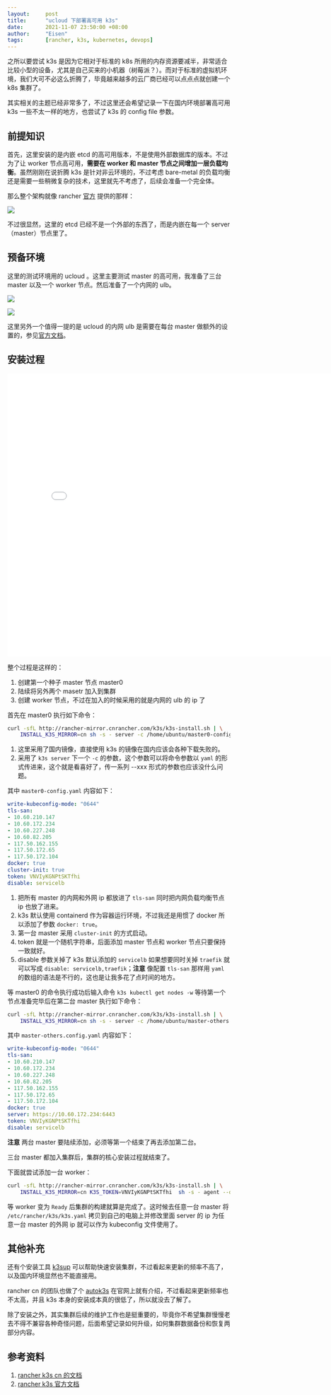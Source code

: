```yaml
---
layout:     post
title:      "ucloud 下部署高可用 k3s"
date:       2021-11-07 23:50:00 +08:00
author:     "Eisen"
tags:       [rancher, k3s, kubernetes, devops]
---
```


之所以要尝试 k3s 是因为它相对于标准的 k8s 所用的内存资源要减半，非常适合比较小型的设备，尤其是自己买来的小机器（树莓派？）。而对于标准的虚拟机环境，我们大可不必这么折腾了，毕竟越来越多的云厂商已经可以点点点就创建一个 k8s 集群了。

其实相关的主题已经非常多了，不过这里还会希望记录一下在国内环境部署高可用 k3s 一些不太一样的地方，也尝试了 k3s 的 config file 参数。

## 前提知识

首先，这里安装的是内嵌 etcd 的高可用版本，不是使用外部数据库的版本。不过为了让 worker 节点高可用，**需要在 worker 和 master 节点之间增加一层负载均衡**。虽然刚刚在说折腾 k3s 是针对非云环境的，不过考虑 bare-metal 的负载均衡还是需要一些稍微复杂的技术，这里就先不考虑了，后续会准备一个完全体。

那么整个架构就像 rancher [官方](https://rancher.com/docs/k3s/latest/en/architecture/) 提供的那样：

![](2021-11-08-00-32-05.png)

不过很显然，这里的 etcd 已经不是一个外部的东西了，而是内嵌在每一个 server（master）节点里了。

## 预备环境

这里的测试环境用的 ucloud 。这里主要测试 master 的高可用，我准备了三台 master 以及一个 worker 节点。然后准备了一个内网的 ulb。

![](2021-11-08-00-36-20.png)

![](2021-11-08-00-36-51.png)

这里另外一个值得一提的是 ucloud 的内网 ulb 是需要在每台 master 做额外的设置的，参见[官方文档](https://docs.ucloud.cn/ulb/guide/realserver/editrealserver)。

## 安装过程

<iframe src="//player.bilibili.com/player.html?aid=721551407&bvid=BV1WS4y1d775&cid=438565927&page=1" width="800" height="640" scrolling="no" border="0" frameborder="no" framespacing="0" allowfullscreen="true"> </iframe>

整个过程是这样的：

1. 创建第一个种子 master 节点 master0
2. 陆续将另外两个 masetr 加入到集群
3. 创建 worker 节点，不过在加入的时候采用的就是内网的 ulb 的 ip 了

首先在 master0 执行如下命令：

```sh
curl -sfL http://rancher-mirror.cnrancher.com/k3s/k3s-install.sh | \
    INSTALL_K3S_MIRROR=cn sh -s - server -c /home/ubuntu/master0-config.yaml
```

1. 这里采用了国内镜像，直接使用 k3s 的镜像在国内应该会各种下载失败的。
2. 采用了 `k3s server` 下一个 `-c` 的参数，这个参数可以将命令参数以 `yaml` 的形式传进来，这个就是看喜好了，传一系列 --xxx 形式的参数也应该没什么问题。

其中 `master0-config.yaml` 内容如下：

```yaml
write-kubeconfig-mode: "0644"
tls-san:
- 10.60.210.147
- 10.60.172.234
- 10.60.227.248
- 10.60.82.205
- 117.50.162.155
- 117.50.172.65
- 117.50.172.104
docker: true
cluster-init: true
token: VNVIyKGNPtSKTfhi
disable: servicelb
```

1. 把所有 master 的内网和外网 ip 都放进了 `tls-san` 同时把内网负载均衡节点 ip 也放了进来。
1. k3s 默认使用 containerd 作为容器运行环境，不过我还是用惯了 docker 所以添加了参数 `docker: true`。
1. 第一台 master 采用 `cluster-init` 的方式启动。
1. token 就是一个随机字符串，后面添加 master 节点和 worker 节点只要保持一致就好。
1. disable 参数关掉了 k3s 默认添加的 `servicelb` 如果想要同时关掉 `traefik` 就可以写成 `disable: servicelb,traefik`；**注意** 像配置 `tls-san` 那样用 `yaml` 的数组的语法是不行的，这也是让我多花了点时间的地方。


等 master0 的命令执行成功后输入命令 `k3s kubectl get nodes -w` 等待第一个节点准备完毕后在第二台 master 执行如下命令：

```sh
curl -sfL http://rancher-mirror.cnrancher.com/k3s/k3s-install.sh | \
    INSTALL_K3S_MIRROR=cn sh -s - server -c /home/ubuntu/master-others.config.yaml
```

其中 `master-others.config.yaml` 内容如下：

```yaml
write-kubeconfig-mode: "0644"
tls-san:
- 10.60.210.147
- 10.60.172.234
- 10.60.227.248
- 10.60.82.205
- 117.50.162.155
- 117.50.172.65
- 117.50.172.104
docker: true
server: https://10.60.172.234:6443
token: VNVIyKGNPtSKTfhi
disable: servicelb
```

**注意** 两台 master 要陆续添加，必须等第一个结束了再去添加第二台。

三台 master 都加入集群后，集群的核心安装过程就结束了。

下面就尝试添加一台 worker：

```sh
curl -sfL http://rancher-mirror.cnrancher.com/k3s/k3s-install.sh | \
    INSTALL_K3S_MIRROR=cn K3S_TOKEN=VNVIyKGNPtSKTfhi  sh -s - agent --docker --server="https://10.60.210.147:6443"
```

等 worker 变为 `Ready` 后集群的构建就算是完成了。这时候去任意一台 master 将 `/etc/rancher/k3s/k3s.yaml` 拷贝到自己的电脑上并修改里面 server 的 ip 为任意一台 master 的外网 ip 就可以作为 kubeconfig 文件使用了。

## 其他补充

还有个安装工具 [k3sup](https://github.com/alexellis/k3sup) 可以帮助快速安装集群，不过看起来更新的频率不高了，以及国内环境显然也不能直接用。

rancher cn 的团队也做了个 [autok3s](https://docs.rancher.cn/docs/k3s/autok3s/_index) 在官网上就有介绍，不过看起来更新频率也不太高，并且 k3s 本身的安装成本真的很低了，所以就没去了解了。

除了安装之外，其实集群后续的维护工作也是挺重要的，毕竟你不希望集群慢慢老去不得不兼容各种奇怪问题，后面希望记录如何升级，如何集群数据备份和恢复两部分内容。

## 参考资料

1. [rancher k3s cn 的文档](https://docs.rancher.cn/docs/k3s/installation/install-options/_index)
2. [rancher k3s 官方文档](https://rancher.com/docs/k3s/latest/en/installation/)